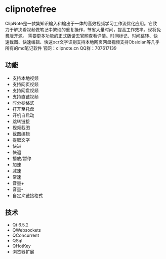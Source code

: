 # clipnotefree
ClipNote是一款集知识输入和输出于一体的高效视频学习工作流优化应用。它致力于解决看视频做笔记中繁琐的重复操作，节省大量时间，提高工作效率。现将免费版开源。
需要更多功能的正式版请去官网查看详情。时间标记、时间跳转、快速截图、快速编辑、快速ocr文字识别支持本地网页网盘视频支持Obsidian等几乎所有的md笔记软件
官网：clipnote.cn QQ群：707617139
## 功能
- 支持本地视频
- 支持网页视频
- 支持网盘视频
- 支持直链视频
- 时分秒格式
- 打开至托盘
- 开机自启动
- 跳转链接
- 视频截图
- 截图编辑
- 提取文字
- 快进
- 快退
- 播放/暂停
- 加速
- 减速
- 常速
- 音量+
- 音量-
- 自定义链接格式
## 技术
- Qt 6.5.2
- QWebsockets
- QConcurrent
- QSql
- QHotKey
- 浏览器扩展